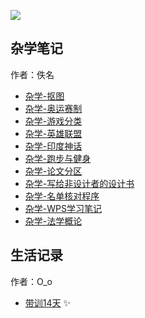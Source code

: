 

![](daydreamer.jpg)


## 杂学笔记
作者：佚名

* [杂学-抠图](杂学-抠图.md)
* [杂学-奥运赛制](杂学-奥运赛制.md)
* [杂学-游戏分类](杂学-游戏分类.md)
* [杂学-英雄联盟](杂学-英雄联盟.md)
* [杂学-印度神话](杂学-印度神话.md)
* [杂学-跑步与健身](杂学-跑步与健身.md)
* [杂学-论文分区](杂学-论文分区.md)
* [杂学-写给非设计者的设计书](杂学-写给非设计者的设计书.md)
* [杂学-名单核对程序](杂学-名单核对程序.md)
* [杂学-WPS学习笔记](杂学-WPS学习笔记.md)
* [杂学-法学概论](杂学-法学概论.md)

## 生活记录
作者：O_o
* [带训14天](带训14天.md) ✨
